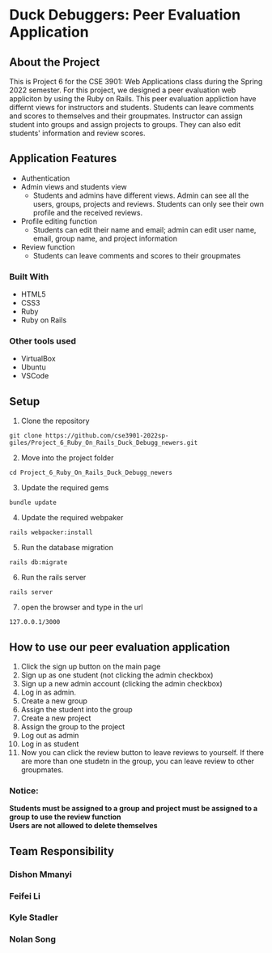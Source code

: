 # Duck Debuggers: Peer Evaluation Application
## About the Project
This is Project 6 for the CSE 3901: Web Applications class during the Spring 2022 semester. For this project, we designed a peer evaluation web appliciton by using the
Ruby on Rails. This peer evaluation appliction have differnt views for instructors and students. Students can leave comments and scores to themselves and their groupmates. Instructor can assign student into groups and assign projects to groups. They can also edit students' information and review scores.


## Application Features
- Authentication
- Admin views and students view
  - Students and admins have different views. Admin can see all the users, groups, projects and reviews. Students can only see their own profile and the received reviews.
- Profile editing function
  - Students can edit their name and email; admin can edit user name, email, group name, and project information
- Review function
  - Students can leave comments and scores to their groupmates
### Built With
* HTML5
* CSS3
* Ruby
* Ruby on Rails
### Other tools used
* VirtualBox
* Ubuntu
* VSCode
## Setup
1. Clone the repository
```
git clone https://github.com/cse3901-2022sp-giles/Project_6_Ruby_On_Rails_Duck_Debugg_newers.git
```

2. Move into the project folder
```
cd Project_6_Ruby_On_Rails_Duck_Debugg_newers
```

3. Update the required gems
```
bundle update
```

4. Update the required webpaker
```
rails webpacker:install
```

5. Run the database migration
```
rails db:migrate
```

6. Run the rails server
```
rails server
```

7. open the browser and type in the url
```
127.0.0.1/3000
```

## How to use our peer evaluation application
1. Click the sign up button on the main page
2. Sign up as one student (not clicking the admin checkbox)
3. Sign up a new admin account (clicking the admin checkbox)
4. Log in as admin.
5. Create a new group
6. Assign the student into the group
7. Create a new project
8. Assign the group to the project
9. Log out as admin
10. Log in as student
11. Now you can click the review button to leave reviews to yourself. If there are more than one studetn in the group, you can leave review to other groupmates.

### Notice:
**Students must be assigned to a group and project must be assigned to a group to use the review function** <br>
**Users are not allowed to delete themselves**

## Team Responsibility
### Dishon Mmanyi


### Feifei Li


### Kyle Stadler


### Nolan Song

